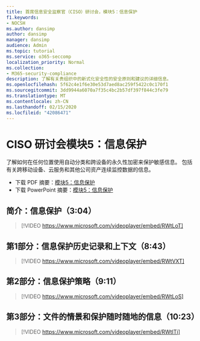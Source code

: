 ```yaml
---
title: 首席信息安全监察官（CISO）研讨会，模块5：信息保护
f1.keywords:
- NOCSH
ms.author: dansimp
author: dansimp
manager: dansimp
audience: Admin
ms.topic: tutorial
ms.service: o365-seccomp
localization_priority: Normal
ms.collection:
- M365-security-compliance
description: 了解有关贵组织中的新式化安全性的安全原则和建议的详细信息。
ms.openlocfilehash: 5f62c4e1f6e30e53d7aed8ac259f5422c0c170f1
ms.sourcegitcommit: 3dd9944a6070a7f35c4bc2b57df397f844c3fe79
ms.translationtype: MT
ms.contentlocale: zh-CN
ms.lasthandoff: 02/15/2020
ms.locfileid: "42086471"
---
```

# <a name="ciso-workshop-module-5-information-protection"></a>CISO 研讨会模块5：信息保护

了解如何在任何位置使用自动分类和跨设备的永久性加密来保护敏感信息。 包括有关跨移动设备、云服务和其他公司资产连续监控数据的信息。

- 下载 PDF 摘要：[模块5：信息保护](../../media/ciso-workshop-5-information-protection-strategy.pdf)
- 下载 PowerPoint 摘要：[模块5：信息保护](https://docs.microsoft.com/microsoft-365/security/media/ciso-workshop-5-information-protection-strategy.pptx)

## <a name="introduction-information-protection-304"></a>简介：信息保护（3:04）

> [!VIDEO https://www.microsoft.com/videoplayer/embed/RWtLoT]

## <a name="part-1-information-protection-history-and-context-843"></a>第1部分：信息保护历史记录和上下文（8:43）

> [!VIDEO https://www.microsoft.com/videoplayer/embed/RWtVXT]

## <a name="part-2-information-protection-strategy-911"></a>第2部分：信息保护策略（9:11）

> [!VIDEO https://www.microsoft.com/videoplayer/embed/RWtLoS]

## <a name="part-3-story-of-a-file-and-protecting-information-anywhere-1023"></a>第3部分：文件的情景和保护随时随地的信息（10:23）

> [!VIDEO https://www.microsoft.com/videoplayer/embed/RWtITi]
